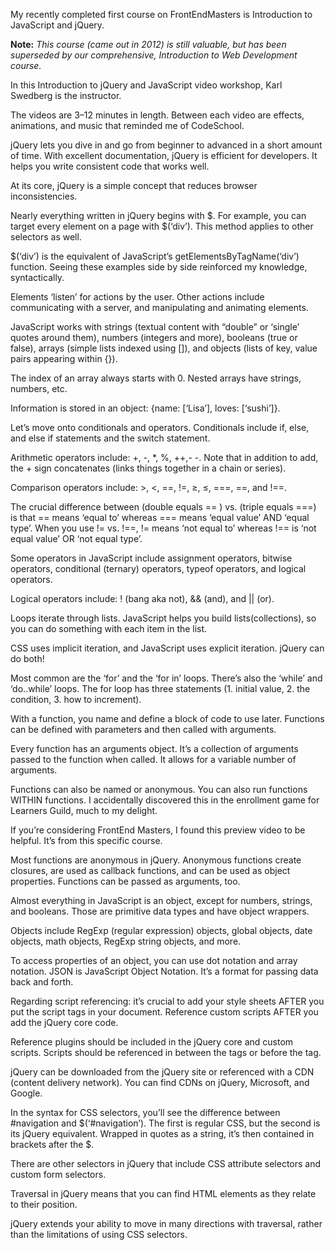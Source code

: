 My recently completed first course on FrontEndMasters is Introduction to JavaScript and jQuery.

**Note:** _This course (came out in 2012) is still valuable, but has been superseded by our comprehensive, Introduction to Web Development course._

In this Introduction to jQuery and JavaScript video workshop, Karl Swedberg is the instructor.

The videos are 3–12 minutes in length. Between each video are effects, animations, and music that reminded me of CodeSchool.

jQuery lets you dive in and go from beginner to advanced in a short amount of time. With excellent documentation, jQuery is efficient for developers. It helps you write consistent code that works well.

At its core, jQuery is a simple concept that reduces browser inconsistencies.

Nearly everything written in jQuery begins with $. For example, you can target every element on a page with $(‘div’). This method applies to other selectors as well.

$(‘div’) is the equivalent of JavaScript’s getElementsByTagName(‘div’) function. Seeing these examples side by side reinforced my knowledge, syntactically.

Elements ‘listen’ for actions by the user. Other actions include communicating with a server, and manipulating and animating elements.

JavaScript works with strings (textual content with “double” or ‘single’ quotes around them), numbers (integers and more), booleans (true or false), arrays (simple lists indexed using []), and objects (lists of key, value pairs appearing within {}).

The index of an array always starts with 0. Nested arrays have strings, numbers, etc.

Information is stored in an object: {name: [‘Lisa’], loves: [‘sushi’]}.

Let’s move onto conditionals and operators. Conditionals include if, else, and else if statements and the switch statement.

Arithmetic operators include: +, -, *, %, ++,- -.
Note that in addition to add, the + sign concatenates (links things together in a chain or series).

Comparison operators include: >, <, ==, !=, ≥, ≤, ===, ==, and !==.

The crucial difference between (double equals == ) vs. (triple equals ===) is that == means ‘equal to’ whereas === means ‘equal value’ AND ‘equal type’. When you use != vs. !==, != means ‘not equal to’ whereas !== is ‘not equal value’ OR ‘not equal type’.

Some operators in JavaScript include assignment operators, bitwise operators, conditional (ternary) operators, typeof operators, and logical operators.

Logical operators include: ! (bang aka not), && (and), and || (or).

Loops iterate through lists. JavaScript helps you build lists(collections), so you can do something with each item in the list.

CSS uses implicit iteration, and JavaScript uses explicit iteration. jQuery can do both!

Most common are the ‘for’ and the ‘for in’ loops. There’s also the ‘while’ and ‘do..while’ loops. The for loop has three statements (1. initial value, 2. the condition, 3. how to increment).

With a function, you name and define a block of code to use later. Functions can be defined with parameters and then called with arguments.

Every function has an arguments object. It’s a collection of arguments passed to the function when called. It allows for a variable number of arguments.

Functions can also be named or anonymous. You can also run functions WITHIN functions. I accidentally discovered this in the enrollment game for Learners Guild, much to my delight.

If you’re considering FrontEnd Masters, I found this preview video to be helpful. It’s from this specific course.

Most functions are anonymous in jQuery. Anonymous functions create closures, are used as callback functions, and can be used as object properties. Functions can be passed as arguments, too.

Almost everything in JavaScript is an object, except for numbers, strings, and booleans. Those are primitive data types and have object wrappers.

Objects include RegExp (regular expression) objects, global objects, date objects, math objects, RegExp string objects, and more.

To access properties of an object, you can use dot notation and array notation. JSON is JavaScript Object Notation. It’s a format for passing data back and forth.

Regarding script referencing: it’s crucial to add your style sheets AFTER you put the script tags in your document. Reference custom scripts AFTER you add the jQuery core code.

Reference plugins should be included in the jQuery core and custom scripts. Scripts should be referenced in between the <head></head> tags or before the </body> tag.

jQuery can be downloaded from the jQuery site or referenced with a CDN (content delivery network). You can find CDNs on jQuery, Microsoft, and Google.

In the syntax for CSS selectors, you’ll see the difference between #navigation and $(‘#navigation’). The first is regular CSS, but the second is its jQuery equivalent. Wrapped in quotes as a string, it’s then contained in brackets after the $.

There are other selectors in jQuery that include CSS attribute selectors and custom form selectors.

Traversal in jQuery means that you can find HTML elements as they relate to their position.

jQuery extends your ability to move in many directions with traversal, rather than the limitations of using CSS selectors.
